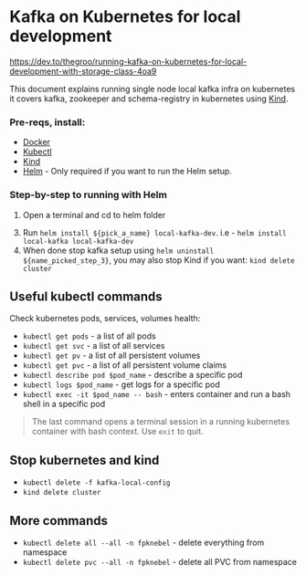 # Kafka on Kubernetes for local development

https://dev.to/thegroo/running-kafka-on-kubernetes-for-local-development-with-storage-class-4oa9

This document explains running single node local kafka infra on kubernetes it covers kafka, zookeeper and
schema-registry in kubernetes using [Kind](https://kind.sigs.k8s.io/).

### Pre-reqs, install:

- [Docker](https://docs.docker.com/get-docker/)
- [Kubectl](https://kubernetes.io/docs/tasks/tools/#kubectl)
- [Kind](https://kind.sigs.k8s.io/)
- [Helm](https://helm.sh/) - Only required if you want to run the Helm setup.

### Step-by-step to running with Helm

1. Open a terminal and cd to helm folder
<!-- 2. Start Kind running: `kind create cluster --config=kind-config.yml` -->
3. Run `helm install ${pick_a_name} local-kafka-dev`. i.e - `helm install local-kafka local-kafka-dev`
4. When done stop kafka setup using `helm uninstall ${name_picked_step_3}`, you may also stop Kind if you want: `kind delete cluster`

## Useful kubectl commands

Check kubernetes pods, services, volumes health:

 - `kubectl get pods` - a list of all pods
 - `kubectl get svc` - a list of all services
 - `kubectl get pv` - a list of all persistent volumes
 - `kubectl get pvc` - a list of all persistent volume claims
 - `kubectl describe pod $pod_name` - describe a specific pod
 - `kubectl logs $pod_name` - get logs for a specific pod
 - `kubectl exec -it $pod_name -- bash` - enters container and run a bash shell in a specific pod

> The last command opens a terminal session in a running kubernetes container with bash context. Use `exit` to quit.

## Stop kubernetes and kind

- `kubectl delete -f kafka-local-config`
- `kind delete cluster`





## More commands

- `kubectl delete all --all -n fpknebel` - delete everything from namespace
- `kubectl delete pvc --all -n fpknebel` - delete all PVC from namespace